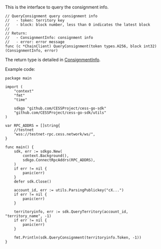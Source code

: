 This is the interface to query the consignment info.

```golang
// QueryConsignment query consignment info
//   - token: territory key
//   - block: block number, less than 0 indicates the latest block
//
// Return:
//   - ConsignmentInfo: consignment info
//   - error: error message
func (c *ChainClient) QueryConsignment(token types.H256, block int32) (ConsignmentInfo, error) 
```

The return type is detailed in [ConsignmentInfo](../chain_type.md#ConsignmentInfo).

Example code:
```golang
package main

import (
    "context"
    "fmt"
    "time"

    sdkgo "github.com/CESSProject/cess-go-sdk"
    "github.com/CESSProject/cess-go-sdk/utils"
)

var RPC_ADDRS = []string{
    //testnet
    "wss://testnet-rpc.cess.network/ws/",
}

func main() {
    sdk, err := sdkgo.New(
        context.Background(),
        sdkgo.ConnectRpcAddrs(RPC_ADDRS),
    )
    if err != nil {
        panic(err)
    }
    defer sdk.Close()

    account_id, err := utils.ParsingPublickey("cX...")
    if err != nil {
        panic(err)
    }

    territoryinfo, err := sdk.QueryTerritory(account_id, "territory_name", -1)
	if err != nil {
		panic(err)
	}

    fmt.Println(sdk.QueryConsignment(territoryinfo.Token, -1))
}
```